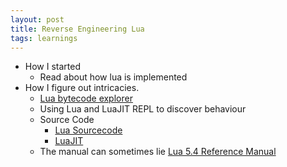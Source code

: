 ```yaml
---
layout: post
title: Reverse Engineering Lua
tags: learnings
---
```


- How I started
  - Read about how lua is implemented
- How I figure out intricacies.
  - [Lua bytecode explorer](https://www.luac.nl/)
  - Using Lua and LuaJIT REPL to discover behaviour
  - Source Code
    - [Lua Sourcecode](https://github.com/lua/lua)
    - [LuaJIT](https://github.com/LuaJIT/LuaJIT)
  - The manual can sometimes lie [Lua 5.4 Reference Manual](https://www.lua.org/manual/5.4/)

